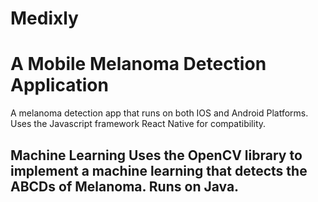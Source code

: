 # Medixly
# <h1>A Mobile Melanoma Detection Application 
A melanoma detection app that runs on both IOS and Android Platforms. Uses the Javascript framework React Native for compatibility. 
<h2> Machine Learning
Uses the OpenCV library to implement a machine learning that detects the ABCDs of Melanoma. Runs on Java. 
